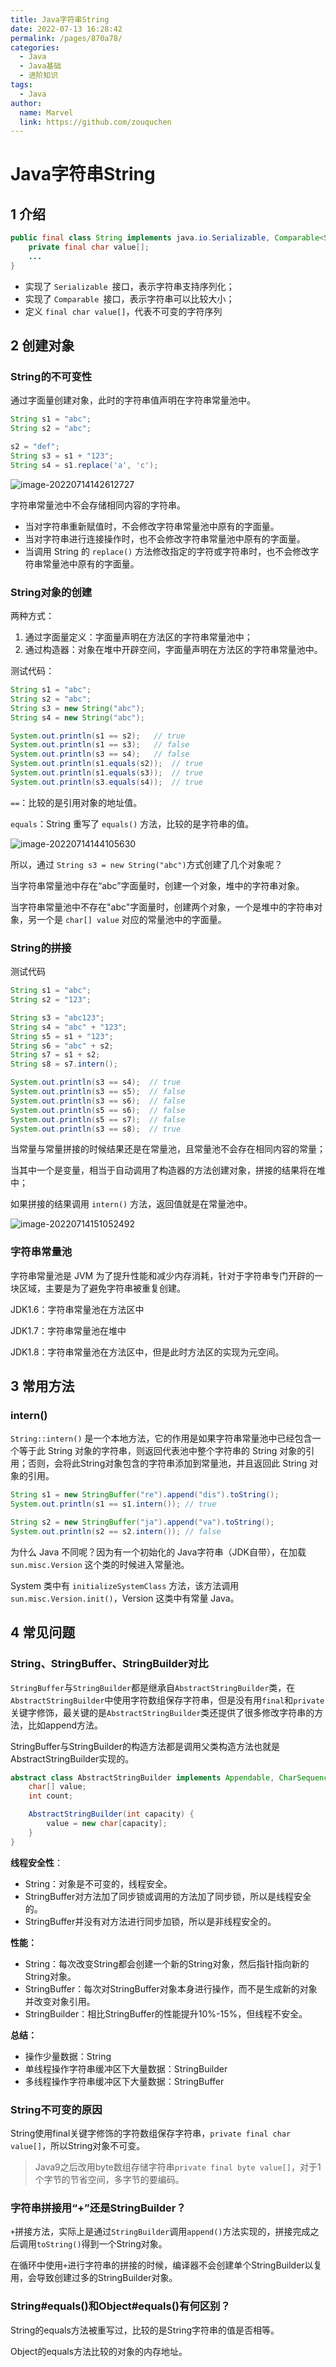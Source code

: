 ```yaml
---
title: Java字符串String
date: 2022-07-13 16:28:42
permalink: /pages/870a78/
categories:
  - Java
  - Java基础
  - 进阶知识
tags:
  - Java
author: 
  name: Marvel
  link: https://github.com/zouquchen
---
```

# Java字符串String

## 1 介绍

```java
public final class String implements java.io.Serializable, Comparable<String>, CharSequence {
    private final char value[];
    ...
}
```

- 实现了 `Serializable `接口，表示字符串支持序列化；
- 实现了 `Comparable `接口，表示字符串可以比较大小；
- 定义 `final char value[]`，代表不可变的字符序列

## 2 创建对象

### String的不可变性

通过字面量创建对象，此时的字符串值声明在字符串常量池中。

```java
String s1 = "abc";
String s2 = "abc";

s2 = "def";
String s3 = s1 + "123";
String s4 = s1.replace('a', 'c');
```

![image-20220714142612727](https://raw.githubusercontent.com/zouquchen/Images/main/imgs/String-immutability.png)

字符串常量池中不会存储相同内容的字符串。

- 当对字符串重新赋值时，不会修改字符串常量池中原有的字面量。
- 当对字符串进行连接操作时，也不会修改字符串常量池中原有的字面量。
- 当调用 String 的 `replace()` 方法修改指定的字符或字符串时，也不会修改字符串常量池中原有的字面量。

### String对象的创建

两种方式：

1. 通过字面量定义：字面量声明在方法区的字符串常量池中；
2. 通过构造器：对象在堆中开辟空间，字面量声明在方法区的字符串常量池中。

测试代码：

```java
String s1 = "abc";
String s2 = "abc";
String s3 = new String("abc");
String s4 = new String("abc");

System.out.println(s1 == s2);   // true
System.out.println(s1 == s3);   // false
System.out.println(s3 == s4);   // false
System.out.println(s1.equals(s2));  // true
System.out.println(s1.equals(s3));  // true
System.out.println(s3.equals(s4));  // true
```

`==`：比较的是引用对象的地址值。

`equals`：String 重写了 `equals()` 方法，比较的是字符串的值。

![image-20220714144105630](https://raw.githubusercontent.com/zouquchen/Images/main/imgs/String-createObject.png)

所以，通过 `String s3 = new String("abc")`方式创建了几个对象呢？

当字符串常量池中存在“abc”字面量时，创建一个对象，堆中的字符串对象。

当字符串常量池中不存在"abc"字面量时，创建两个对象，一个是堆中的字符串对象，另一个是 `char[] value` 对应的常量池中的字面量。

### String的拼接

测试代码

```java
String s1 = "abc";
String s2 = "123";

String s3 = "abc123";
String s4 = "abc" + "123";
String s5 = s1 + "123";
String s6 = "abc" + s2;
String s7 = s1 + s2;
String s8 = s7.intern();

System.out.println(s3 == s4);  // true
System.out.println(s3 == s5);  // false
System.out.println(s3 == s6);  // false
System.out.println(s5 == s6);  // false
System.out.println(s5 == s7);  // false
System.out.println(s3 == s8);  // true
```

当常量与常量拼接的时候结果还是在常量池，且常量池不会存在相同内容的常量；

当其中一个是变量，相当于自动调用了构造器的方法创建对象，拼接的结果将在堆中；

如果拼接的结果调用 `intern()` 方法，返回值就是在常量池中。

![image-20220714151052492](https://raw.githubusercontent.com/zouquchen/Images/main/imgs/String-append3.png)

### 字符串常量池

字符串常量池是 JVM 为了提升性能和减少内存消耗，针对于字符串专门开辟的一块区域，主要是为了避免字符串被重复创建。

JDK1.6：字符串常量池在方法区中

JDK1.7：字符串常量池在堆中

JDK1.8：字符串常量池在方法区中，但是此时方法区的实现为元空间。

## 3 常用方法

### intern()

`String::intern()` 是一个本地方法，它的作用是如果字符串常量池中已经包含一个等于此 String 对象的字符串，则返回代表池中整个字符串的 String 对象的引用；否则，会将此String对象包含的字符串添加到常量池，并且返回此 String 对象的引用。

```java
String s1 = new StringBuffer("re").append("dis").toString();
System.out.println(s1 == s1.intern()); // true

String s2 = new StringBuffer("ja").append("va").toString();
System.out.println(s2 == s2.intern()); // false
```

为什么 Java 不同呢？因为有一个初始化的 Java字符串（JDK自带），在加载 `sun.misc.Version` 这个类的时候进入常量池。

System 类中有 `initializeSystemClass` 方法，该方法调用 `sun.misc.Version.init()`，Version 这类中有常量 Java。

## 4 常见问题

### String、StringBuffer、StringBuilder对比

`StringBuffer`与`StringBuilder`都是继承自`AbstractStringBuilder`类，在`AbstractStringBuilder`中使用字符数组保存字符串，但是没有用`final`和`private`关键字修饰，最关键的是`AbstractStringBuilder`类还提供了很多修改字符串的方法，比如append方法。

StringBuffer与StringBuilder的构造方法都是调用父类构造方法也就是AbstractStringBuilder实现的。

```java
abstract class AbstractStringBuilder implements Appendable, CharSequence {
    char[] value;
    int count;

    AbstractStringBuilder(int capacity) {
        value = new char[capacity];
    }
}
```

**线程安全性**：

- String：对象是不可变的，线程安全。
- StringBuffer对方法加了同步锁或调用的方法加了同步锁，所以是线程安全的。
- StringBuffer并没有对方法进行同步加锁，所以是非线程安全的。

**性能：**

- String：每次改变String都会创建一个新的String对象，然后指针指向新的String对象。
- StringBuffer：每次对StringBuffer对象本身进行操作，而不是生成新的对象并改变对象引用。
- StringBuilder：相比StringBuffer的性能提升10%-15%，但线程不安全。

**总结：**

- 操作少量数据：String
- 单线程操作字符串缓冲区下大量数据：StringBuilder
- 多线程操作字符串缓冲区下大量数据：StringBuffer

### String不可变的原因

String使用final关键字修饰的字符数组保存字符串，`private final char value[]`，所以String对象不可变。

> Java9之后改用byte数组存储字符串`private final byte value[]`，对于1个字节的节省空间，多字节的要编码。

### 字符串拼接用“+”还是StringBuilder？

`+`拼接方法，实际上是通过`StringBuilder`调用`append()`方法实现的，拼接完成之后调用`toString()`得到一个String对象。

在循环中使用`+`进行字符串的拼接的时候，编译器不会创建单个StringBuilder以复用，会导致创建过多的StringBuilder对象。

### String#equals()和Object#equals()有何区别？

String的equals方法被重写过，比较的是String字符串的值是否相等。

Object的equals方法比较的对象的内存地址。

